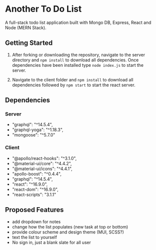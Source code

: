 # Another To Do List

A full-stack todo list application built with Mongo DB, Express, React and Node (MERN Stack).

## Getting Started

1. After forking or downloading the repository, navigate to the server directory and `npm install` to download all dependencies. Once dependencies have been installed type `node index.js` to start the server.

2. Navigate to the client folder and `npm install` to download all dependencies followed by `npm start` to start the react server.

## Dependencies

### Server

- "graphql": "^14.5.4",
- "graphql-yoga": "^1.18.3",
- "mongoose": "^5.7.0"

### Client

- "@apollo/react-hooks": "^3.1.0",
- "@material-ui/core": "^4.4.2",
- "@material-ui/icons": "^4.4.1",
- "apollo-boost": "^0.4.4",
- "graphql": "^14.5.4",
- "react": "^16.9.0",
- "react-dom": "^16.9.0",
- "react-scripts": "3.1.1"

## Proposed Features

- add dropdown for notes
- change how the list populates (new task at top or bottom)
- provide colour scheme and design theme (MUI, SCSS?)
- text the list to yourself
- No sign in, just a blank slate for all user
